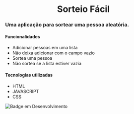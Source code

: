 <h1 align="center">Sorteio Fácil</h1>

<h3>Uma aplicação para sortear uma pessoa aleatória.</h3>

<div>
    <h4>Funcionalidades</h4>
    <ul>
        <li>Adicionar pessoas em uma lista</li>
        <li>Não deixa adicionar com o campo vazio</li>
        <li>Sortea uma pessoa</li>
        <li>Não sortea se a lista estiver vazia</li>
    </ul>
</div>

<div>
    <h4>Tecnologias utilizadas</h4>
    <ul>
        <li>HTML</li>
        <li>JAVASCRIPT</li>
        <li>CSS</li>        
    </ul> 
</div>

![Badge em Desenvolvimento](http://img.shields.io/static/v1?label=STATUS&message=EM%20DESENVOLVIMENTO&color=GREEN&style=for-the-badge)
